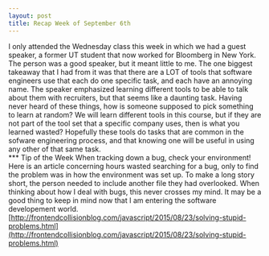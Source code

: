 ```yaml
---
layout: post
title: Recap Week of September 6th
---
```


I only attended the Wednesday class this week in which we had a guest speaker, a former UT student that now worked for Bloomberg in New York. The person was a good speaker, but it meant little to me. The one biggest takeaway that I had from it was that there are a LOT of tools that software engineers use that each do one specific task, and each have an annoying name. The speaker emphasized learning different tools to be able to talk about them with recruiters, but that seems like a daunting task. Having never heard of these things, how is someone supposed to pick something to learn at random? We will learn different tools in this course, but if they are not part of the tool set that a specific company uses, then is what you learned wasted? Hopefully these tools do tasks that are common in the sofware engineering process, and that knowing one will be useful in using any other of that same task. <br>
*** Tip of the Week
When tracking down a bug, check your environment! Here is an article concerning hours wasted searching for a bug, only to find the problem was in how the environment was set up. To make a long story short, the person needed to include another file they had overlooked. When thinking about how I deal with bugs, this never crosses my mind. It may be a good thing to keep in mind now that I am entering the software developement world. <br>
[http://frontendcollisionblog.com/javascript/2015/08/23/solving-stupid-problems.html](http://frontendcollisionblog.com/javascript/2015/08/23/solving-stupid-problems.html)
